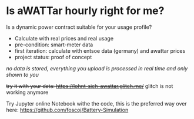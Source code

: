 # Is aWATTar hourly right for me?

Is a dynamic power contract suitable for your usage profile?

- Calculate with real prices and real usage
- pre-condition: smart-meter data
- first iteration: calculate with entsoe data (germany) and awattar prices
- project status: proof of concept

*no data is stored, everything you upload is processed in real time and only shown to you*

~~try it with your data: https://lohnt-sich-awattar.glitch.me/~~ glitch is not working anymore

Try Jupyter online Notebook withe the code, this is the preferred way over here: https://github.com/foscoj/Battery-Simulation
